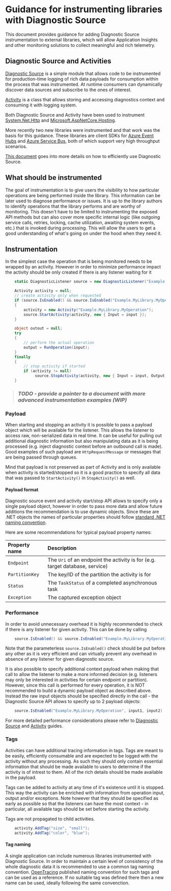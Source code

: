 # Guidance for instrumenting libraries with Diagnostic Source 

This document provides guidance for adding Diagnostic Source instrumentation to external libraries, which will allow Application Insights and other monitoring solutions to collect meaningful and rich telemetry.

## Diagnostic Source and Activities

[Diagnostic Source][DiagnosticSourceGuide] is a simple module that allows code to be instrumented for production-time logging of rich data payloads for consumption within the process that was instrumented. At runtime consumers can dynamically discover data sources and subscribe to the ones of interest.

[Activity][ActivityGuide] is a class that allows storing and accessing diagnostics context and consuming it with logging system.

Both Diagnostic Source and Activity have been used to instrument [System.Net.Http][SystemNetHttp] and [Microsoft.AspNetCore.Hosting][MicrosoftAspNetCoreHosting].

More recently two new libraries were instrumented and that work was the basis for this guidance. These libraries are client SDKs for [Azure Event Hubs][MicrosoftEventHubs] and [Azure Service Bus][MicrosoftServiceBus], both of which support very high throughput scenarios.

[This document][DiagnosticSourceActivityHowto] goes into more details on how to efficiently use Diagnostic Source.

## What should be instrumented

The goal of instrumentation is to give users the visibility to how particular operations are being performed inside the library. This information can be later used to diagnose performance or issues. It is up to the library authors to identify operations that the library performs and are worthy of monitoring. This doesn't have to be limited to instrumenting the exposed API methods but can also cover more specific internal logic (like outgoing service calls, retries, locking, cache utilization, awaiting system events, etc.) that is invoked during processing. This will allow the users to get a good understanding of what's going on under the hood when they need it. 

## Instrumentation 

In the simplest case the operation that is being monitored needs to be wrapped by an activity. However in order to minimize performance impact the activity should be only created if there is any listener waiting for it

```csharp
    static DiagnosticListener source = new DiagnosticListener("Example.MyLibrary");

    Activity activity = null;
    // create activity only when requested
    if (source.IsEnabled() && source.IsEnabled("Example.MyLibrary.MyOperation"))
    {
        activity = new Activity("Example.MyLibrary.MyOperation");
        source.StartActivity(activity, new { Input = input });
    }

    object outout = null;
    try
    {
        // perform the actual operation
        output = RunOperation(input);  
    }
    finally
    {
        // stop activity if started
        if (activity != null)
             source.StopActivity(activity, new { Input = input, Output = output }); 
    }
```
> ### *__TODO__ - provide a pointer to a document with more advanced instrumentation examples (WIP)* 

### Payload

When starting and stopping an activity it is possible to pass a payload object which will be available for the listener. This allows the listener to access raw, non-serialized data in real time. It can be useful for pulling out additional diagnostic information but also manipulating data as it is being processed (e.g. inject diagnostic context before an outbound call is made). Good examples of such payload are ```HttpRequestMessage``` or messages that are being passed through queues.

Mind that payload is not preserved as part of Activity and is only available when activity is started/stopped so it is a good practice to specify all data that was passed to ```StartActivity()``` in ```StopActivity()``` as well.

#### Payload format

Diagnostic source event and activity start/stop API allows to specify only a single payload object, however in order to pass more data and allow future additions the recommendation is to use dynamic objects. Since these are .NET objects the names of particular properties should follow [standard .NET naming convention][DotNetPropertyNamingConvention]. 

Here are some recommendations for typical payload property names:

| Property name | Description |
|:--------------|:-------------------|
| `Endpoint` | The ```Uri``` of an endpoint the activity is for (e.g. target database, service) |
| `PartitionKey` | The key/ID of the partition the activity is for |
| `Status` | The ```TaskStatus``` of a completed asynchronous task |
| `Exception` | The captured exception object |

### Performance

In order to avoid unnecessary overhead it is highly recommended to check if there is any listener for given activity. This can be done by calling 

```csharp
    source.IsEnabled() && source.IsEnabled("Example.MyLibrary.MyOperation")
```

Note that the parameterless ```source.IsEnabled()``` check should be put before any other as it is very efficient and can virtually prevent any overhead in absence of any listener for given diagnostic source.

It is also possible to specify additional context payload when making that call to allow the listener to make a more informed decision (e.g. listeners may only be interested in activities for certain endpoint or partition). However, since this call is performed for every operation, it is NOT recommended to build a dynamic payload object as described above. Instead the raw input objects should be specified directly in the call - the Diagnostic Source API allows to specify up to 2 payload objects:

```csharp
    source.IsEnabled("Example.MyLibrary.MyOperation", input1, input2)
```

For more detailed performance considerations please refer to [Diagnostic Source][DiagnosticSourceGuide] and [Activity][ActivityGuide] guides.

### Tags

Activities can have additional tracing information in tags. Tags are meant to be easily, efficiently consumable and are expected to be logged with the activity without any processing. As such they should only contain essential information that should be made available to users to determine if the activity is of intrest to them. All of the rich details should be made available in the payload.

Tags can be added to activity at any time of it's existence until it is stopped. This way the activity can be enriched with information from operation input, output and/or exceptions. Note however that they should be specified as early as possible so that the listeners can have the most context - in particular, all available tags should be set before starting the activity. 

Tags are not propagated to child activities.

```csharp
    activity.AddTag("size", "small");
    activity.AddTag("color", "blue");
```

#### Tag naming

A single application can include numerous libraries instrumented with Diagnostic Source. In order to maintain a certain level of consistency of the whole diagnostic data it is recommended to use a common tag naming convention. [OpenTracing][OpenTracingNamingConvention] published naming convention for such tags and can be used as a reference. If no suitable tag was defined there then a new name can be used, ideally following the same convenction.  



[DiagnosticSourceGuide]: https://github.com/dotnet/corefx/blob/master/src/System.Diagnostics.DiagnosticSource/src/DiagnosticSourceUsersGuide.md
[ActivityGuide]: https://github.com/dotnet/corefx/blob/master/src/System.Diagnostics.DiagnosticSource/src/ActivityUserGuide.md
[DiagnosticSourceActivityHowto]: https://github.com/lmolkova/correlation/wiki/How-to-instrument-library-with-Activity-and-DiagnosticSource
[OpenTracingNamingConvention]: https://github.com/opentracing/specification/blob/master/semantic_conventions.md#span-tags-table
[SystemNetHttp]: https://github.com/dotnet/corefx/blob/master/src/System.Net.Http/src/System/Net/Http/DiagnosticsHandler.cs
[MicrosoftAspNetCoreHosting]: https://github.com/aspnet/Hosting/blob/dev/src/Microsoft.AspNetCore.Hosting/Internal/HostingApplicationDiagnostics.cs
[MicrosoftEventHubs]: https://github.com/Azure/azure-event-hubs-dotnet/blob/dev/src/Microsoft.Azure.EventHubs/EventHubsDiagnosticSource.cs
[MicrosoftServiceBus]: https://github.com/Azure/azure-service-bus-dotnet/blob/dev/src/Microsoft.Azure.ServiceBus/ServiceBusDiagnosticsSource.cs
[DotNetPropertyNamingConvention]: https://docs.microsoft.com/en-us/dotnet/standard/design-guidelines/names-of-type-members#names-of-properties